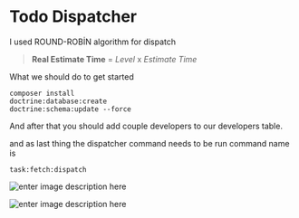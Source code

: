 # Todo Dispatcher

I used  ROUND-ROBİN algorithm for dispatch

> **Real Estimate Time** = *Level* x *Estimate Time*

What we should do to get started

    composer install
    doctrine:database:create
    doctrine:schema:update --force

And after that you should add couple developers to our developers table.

and as last thing the dispatcher command needs to be run
command name is

    task:fetch:dispatch


![enter image description here](https://i.ibb.co/J5Jmgf8/Screen-Shot-2023-08-07-at-00-18-26.png)

![enter image description here](https://i.ibb.co/x1STtBh/Screen-Shot-2023-08-07-at-00-19-04.png)